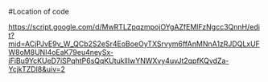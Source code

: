 #Location of code

https://script.google.com/d/MwRTLZpqzmpojOYgAZfEMlFzNgcc3QnnH/edit?mid=ACjPJvE9v_W_QCb2S2eSr4EoBoeOyTXSrvym6ffAnMNnA1zRJDQLxUFW8oM8UNI4oEaK79eu4neySx-iFiBu9YcKUeD7iSPqhtP6sQqKUtukllIwYNWXvy4uvJt2qpfKQvdZa-YcjkTZDl8&uiv=2

